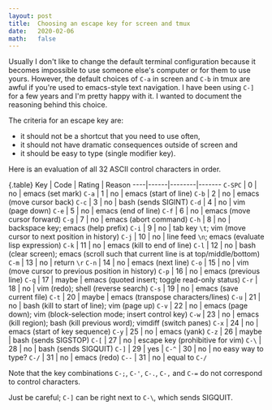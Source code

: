 ```yaml
---
layout: post
title:  Choosing an escape key for screen and tmux
date:   2020-02-06
math:   false
---
```


Usually I don't like to change the default terminal configuration because it becomes impossible to use someone else's computer or for them to use yours.
However, the default choices of `C-a` in screen and `C-b` in tmux are awful if you're used to emacs-style text navigation.
I have been using `C-]` for a few years and I'm pretty happy with it.
I wanted to document the reasoning behind this choice.

The criteria for an escape key are:
* it should not be a shortcut that you need to use often,
* it should not have dramatic consequences outside of screen and
* it should be easy to type (single modifier key).

Here is an evaluation of all 32 ASCII control characters in order.

{.table}
Key | Code | Rating | Reason
----|------|--------|-------
`C-SPC` | 0 | no | emacs (set mark)
`C-a` | 1 | no | emacs (start of line)
`C-b` | 2 | no | emacs (move cursor back)
`C-c` | 3 | no | bash (sends SIGINT)
`C-d` | 4 | no | vim (page down)
`C-e` | 5 | no | emacs (end of line)
`C-f` | 6 | no | emacs (move cursor forward)
`C-g` | 7 | no | emacs (abort command)
`C-h` | 8 | no | backspace key; emacs (help prefix)
`C-i` | 9 | no | tab key `\t`; vim (move cursor to next position in history)
`C-j` | 10 | no | line feed `\n`; emacs (evaluate lisp expression)
`C-k` | 11 | no | emacs (kill to end of line)
`C-l` | 12 | no | bash (clear screen); emacs (scroll such that current line is at top/middle/bottom)
`C-m` | 13 | no | return `\r`
`C-n` | 14 | no | emacs (next line)
`C-o` | 15 | no | vim (move cursor to previous position in history)
`C-p` | 16 | no | emacs (previous line)
`C-q` | 17 | maybe | emacs (quoted insert; toggle read-only status)
`C-r` | 18 | no | vim (redo); shell (reverse search)
`C-s` | 19 | no | emacs (save current file)
`C-t` | 20 | maybe | emacs (transpose characters/lines)
`C-u` | 21 | no | bash (kill to start of line); vim (page up)
`C-v` | 22 | no | emacs (page down); vim (block-selection mode; insert control key)
`C-w` | 23 | no | emacs (kill region); bash (kill previous word); vimdiff (switch panes)
`C-x` | 24 | no | emacs (start of key sequence)
`C-y` | 25 | no | emacs (yank)
`C-z` | 26 | maybe | bash (sends SIGSTOP)
`C-[` | 27 | no | escape key (prohibitive for vim)
`C-\` | 28 | no | bash (sends SIGQUIT)
`C-]` | 29 | yes |
`C-^` | 30 | no | no easy way to type?
`C-/` | 31 | no | emacs (redo)
`C--` | 31 | no | equal to `C-/`

Note that the key combinations `C-;`, `C-'`, `C-.`, `C-,` and `C-=` do not correspond to control characters.

Just be careful; `C-]` can be right next to `C-\`, which sends SIGQUIT.
